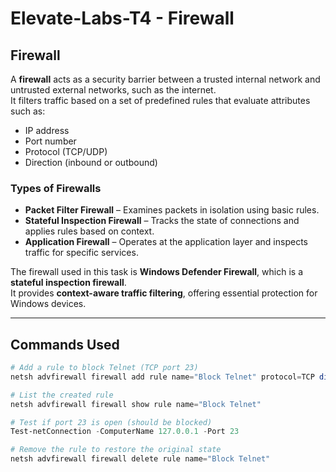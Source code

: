 # Elevate-Labs-T4 - Firewall

## Firewall

A **firewall** acts as a security barrier between a trusted internal network and untrusted external networks, such as the internet.  
It filters traffic based on a set of predefined rules that evaluate attributes such as:

- IP address  
- Port number  
- Protocol (TCP/UDP)  
- Direction (inbound or outbound)  

### Types of Firewalls

- **Packet Filter Firewall** – Examines packets in isolation using basic rules.  
- **Stateful Inspection Firewall** – Tracks the state of connections and applies rules based on context.  
- **Application Firewall** – Operates at the application layer and inspects traffic for specific services.

The firewall used in this task is **Windows Defender Firewall**, which is a **stateful inspection firewall**.  
It provides **context-aware traffic filtering**, offering essential protection for Windows devices.

---

## Commands Used

```powershell
# Add a rule to block Telnet (TCP port 23)
netsh advfirewall firewall add rule name="Block Telnet" protocol=TCP dir=in localport=23 action=block

# List the created rule
netsh advfirewall firewall show rule name="Block Telnet"

# Test if port 23 is open (should be blocked)
Test-netConnection -ComputerName 127.0.0.1 -Port 23

# Remove the rule to restore the original state
netsh advfirewall firewall delete rule name="Block Telnet"
